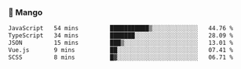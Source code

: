 ### 🥭 Mango

<!--START_SECTION:waka-->

```txt
JavaScript   54 mins         ███████████▒░░░░░░░░░░░░░   44.76 %
TypeScript   34 mins         ███████░░░░░░░░░░░░░░░░░░   28.09 %
JSON         15 mins         ███▒░░░░░░░░░░░░░░░░░░░░░   13.01 %
Vue.js       9 mins          ██░░░░░░░░░░░░░░░░░░░░░░░   07.41 %
SCSS         8 mins          █▓░░░░░░░░░░░░░░░░░░░░░░░   06.71 %
```

<!--END_SECTION:waka-->
